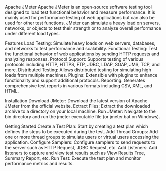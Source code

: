 Apache JMeter
Apache JMeter is an open-source software testing tool designed to load test functional behavior and measure performance. 
It is mainly used for performance testing of web applications but can also be used for other test functions. 
JMeter can simulate a heavy load on servers, networks, or objects to test their strength or to analyze overall performance under different load types.

Features
Load Testing: Simulate heavy loads on web servers, databases, and networks to test performance and scalability.
Functional Testing: Test the functional behavior of web applications by sending HTTP requests and analyzing responses.
Protocol Support: Supports testing of various protocols including HTTP, HTTPS, FTP, JDBC, LDAP, SOAP, JMS, TCP, and more.
Distributed Testing: Allows distributed testing for simulating high loads from multiple machines.
Plugins: Extensible with plugins to enhance functionality and support additional protocols.
Reporting: Generates comprehensive test reports in various formats including CSV, XML, and HTML.

Installation
Download JMeter: Download the latest version of Apache JMeter from the official website.
Extract Files: Extract the downloaded archive to a directory on your local machine.
Run JMeter: Navigate to the bin directory and run the jmeter executable file (or jmeter.bat on Windows).

Getting Started
Create a Test Plan: Start by creating a test plan which defines the steps to be executed during the test.
Add Thread Groups: Add one or more thread groups to simulate users or virtual users accessing the application.
Configure Samplers: Configure samplers to send requests to the server such as HTTP Request, JDBC Request, etc.
Add Listeners: Add listeners to capture and view test results such as View Results Tree, Summary Report, etc.
Run Test: Execute the test plan and monitor performance metrics and results.
